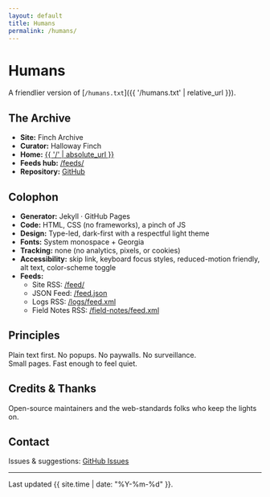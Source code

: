 ```yaml
---
layout: default
title: Humans
permalink: /humans/
---
```


# Humans

A friendlier version of [`/humans.txt`]({{ '/humans.txt' | relative_url }}).

## The Archive
- **Site:** Finch Archive  
- **Curator:** Halloway Finch  
- **Home:** <a href="{{ '/' | absolute_url }}">{{ '/' | absolute_url }}</a>  
- **Feeds hub:** <a href="{{ '/feeds/' | absolute_url }}">/feeds/</a>  
- **Repository:** <a href="https://github.com/HallowayFinch/fincharchive.com" rel="noopener">GitHub</a>

## Colophon
- **Generator:** Jekyll · GitHub Pages  
- **Code:** HTML, CSS (no frameworks), a pinch of JS  
- **Design:** Type-led, dark-first with a respectful light theme  
- **Fonts:** System monospace + Georgia  
- **Tracking:** none (no analytics, pixels, or cookies)  
- **Accessibility:** skip link, keyboard focus styles, reduced-motion friendly, alt text, color-scheme toggle  
- **Feeds:**  
  - Site RSS: <a href="{{ '/feed/' | absolute_url }}">/feed/</a>  
  - JSON Feed: <a href="{{ '/feed.json' | absolute_url }}">/feed.json</a>  
  - Logs RSS: <a href="{{ '/logs/feed.xml' | absolute_url }}">/logs/feed.xml</a>  
  - Field Notes RSS: <a href="{{ '/field-notes/feed.xml' | absolute_url }}">/field-notes/feed.xml</a>

## Principles
Plain text first. No popups. No paywalls. No surveillance.  
Small pages. Fast enough to feel quiet.

## Credits & Thanks
Open-source maintainers and the web-standards folks who keep the lights on.

## Contact
Issues & suggestions: <a href="https://github.com/HallowayFinch/fincharchive.com/issues" rel="noopener">GitHub Issues</a>

<hr class="rule rule--tight" />
<p class="meta">Last updated {{ site.time | date: "%Y-%m-%d" }}.</p>